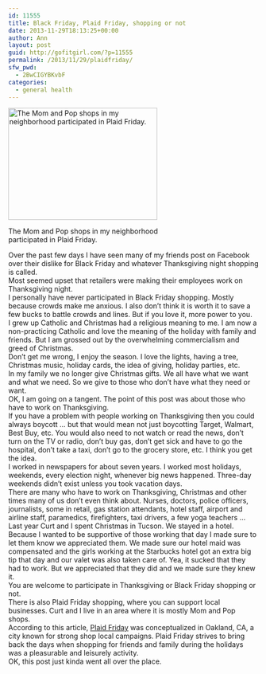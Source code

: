 ```yaml
---
id: 11555
title: Black Friday, Plaid Friday, shopping or not
date: 2013-11-29T18:13:25+00:00
author: Ann
layout: post
guid: http://gofitgirl.com/?p=11555
permalink: /2013/11/29/plaidfriday/
sfw_pwd:
  - 2BwCIGYBKvbF
categories:
  - general health
---
```

<div id="attachment_11558" style="width: 310px" class="wp-caption alignleft">
  <a href="http://gofitgirl.com/2013/11/plaidfriday/plaid-friday/" rel="attachment wp-att-11558"><img class="size-medium wp-image-11558" alt="The Mom and Pop shops in my neighborhood participated in Plaid Friday." src="http://gofitgirl.com/wp-content/uploads/2013/11/plaid-friday-300x225.jpg" width="300" height="225" /></a>
  
  <p class="wp-caption-text">
    The Mom and Pop shops in my neighborhood participated in Plaid Friday.
  </p>
</div>

  
Over the past few days I have seen many of my friends post on Facebook over their dislike for Black Friday and whatever Thanksgiving night shopping is called.  
Most seemed upset that retailers were making their employees work on Thanksgiving night.  
I personally have never participated in Black Friday shopping. Mostly because crowds make me anxious. I also don&#8217;t think it is worth it to save a few bucks to battle crowds and lines. But if you love it, more power to you.  
I grew up Catholic and Christmas had a religious meaning to me. I am now a non-practicing Catholic and love the meaning of the holiday with family and friends. But I am grossed out by the overwhelming commercialism and greed of Christmas.  
Don&#8217;t get me wrong, I enjoy the season. I love the lights, having a tree, Christmas music, holiday cards, the idea of giving, holiday parties, etc.  
In my family we no longer give Christmas gifts. We all have what we want and what we need. So we give to those who don&#8217;t have what they need or want.  
OK, I am going on a tangent. The point of this post was about those who have to work on Thanksgiving.  
If you have a problem with people working on Thanksgiving then you could always boycott … but that would mean not just boycotting Target, Walmart, Best Buy, etc. You would also need to not watch or read the news, don&#8217;t turn on the TV or radio, don&#8217;t buy gas, don&#8217;t get sick and have to go the hospital, don&#8217;t take a taxi, don&#8217;t go to the grocery store, etc. I think you get the idea.  
I worked in newspapers for about seven years. I worked most holidays, weekends, every election night, whenever big news happened. Three-day weekends didn&#8217;t exist unless you took vacation days.  
There are many who have to work on Thanksgiving, Christmas and other times many of us don&#8217;t even think about. Nurses, doctors, police officers, journalists, some in retail, gas station attendants, hotel staff, airport and airline staff, paramedics, firefighters, taxi drivers, a few yoga teachers &#8230;  
Last year Curt and I spent Christmas in Tucson. We stayed in a hotel. Because I wanted to be supportive of those working that day I made sure to let them know we appreciated them. We made sure our hotel maid was compensated and the girls working at the Starbucks hotel got an extra big tip that day and our valet was also taken care of. Yea, it sucked that they had to work. But we appreciated that they did and we made sure they knew it.  
You are welcome to participate in Thanksgiving or Black Friday shopping or not.  
There is also Plaid Friday shopping, where you can support local businesses. Curt and I live in an area where it is mostly Mom and Pop shops.  
According to this article, [Plaid Friday](http://plaidfriday.com/about/) was conceptualized in Oakland, CA, a city known for strong shop local campaigns. Plaid Friday strives to bring back the days when shopping for friends and family during the holidays was a pleasurable and leisurely activity.  
OK, this post just kinda went all over the place.